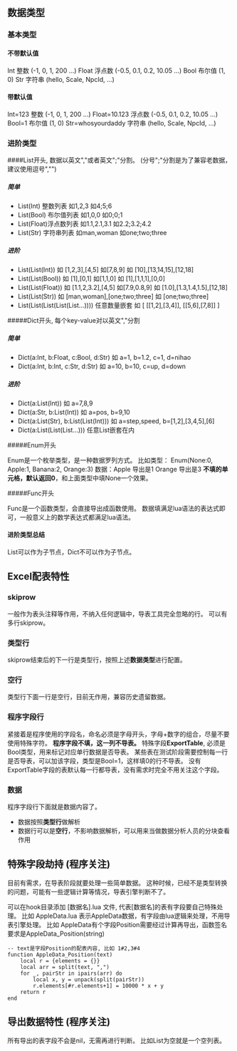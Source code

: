 ## 数据类型

### 基本类型

#### 不带默认值
Int  整数 (-1, 0, 1, 200 ...)
Float  浮点数 (-0.5, 0.1, 0.2, 10.05 ...)
Bool  布尔值 (1, 0)
Str 字符串  (hello, Scale, NpcId, ...)

#### 带默认值
Int=123  整数 (-1, 0, 1, 200 ...)
Float=10.123  浮点数 (-0.5, 0.1, 0.2, 10.05 ...)
Bool=1  布尔值 (1, 0)
Str=whosyourdaddy 字符串  (hello, Scale, NpcId, ...)

### 进阶类型

####List开头, 数据以英文","或者英文";"分割。  (分号";"分割是为了兼容老数据，建议使用逗号","")

##### 简单
+ List(Int)  整数列表   如1,2,3  如4;5;6
+ List(Bool) 布尔值列表 如1,0,0  如0;0;1
+ List(Float)浮点数列表 如1.1,2.1,3.1 如2.2;3.2;4.2
+ List(Str)  字符串列表 如man,woman 如one;two;three

##### 进阶
+ List(List(Int))   如 [1,2,3],[4,5]  如[7,8,9]  如 [10],[13,14,15],[12,18]
+ List(List(Bool))  如 [1],[0,1]  如[1,1,0]  如 [1],[1,1,1],[0,0]
+ List(List(Float)) 如 [1.1,2,3.2],[4,5]  如[7.9,0.8,9]  如 [1.0],[1.3,1.4,1.5],[12,18]
+ List(List(Str))   如 [man,woman],[one;two;three] 如 [one;two;three]
+ List(List(List(List(List...)))) 任意数量嵌套 如 [ [[1,2],[3,4]], [[5,6],[7,8]] ]

#####Dict开头, 每个key-value对以英文","分割

##### 简单
+ Dict(a:Int, b:Float, c:Bool, d:Str) 如 a=1, b=1.2, c=1, d=nihao
+ Dict(a:Int, b:Int, c:Str, d:Str) 如 a=10, b=10, c=up, d=down

##### 进阶
+ Dict(a:List(Int))         如 a=7,8,9
+ Dict(a:Str, b:List(Int))  如 a=pos, b=9,10
+ Dict(a:List(Str), b:List(List(Int)))  如 a=step,speed, b=[1,2],[3,4,5],[6]
+ Dict(a:List(List(List...)))  任意List嵌套在内

#####Enum开头

Enum是一个枚举类型，是一种数据罗列方式。
比如类型： Enum(None:0, Apple:1, Banana:2, Orange:3)
    数据：Apple 导出是1  Orange 导出是3
**不填的单元格，默认返回0**，和上面类型中填None一个效果。


#####Func开头

Func是一个函数类型，会直接导出成函数使用。
数据填满足lua语法的表达式即可，一般意义上的数学表达式都满足lua语法。




#### 进阶类型总结
List可以作为子节点，Dict不可以作为子节点。


## Excel配表特性

### skiprow
一般作为表头注释等作用，不纳入任何逻辑中，导表工具完全忽略的行。
可以有多行skiprow。

### 类型行
skiprow结束后的下一行是类型行，按照上述**数据类型**进行配置。

### 空行
类型行下面一行是空行，目前无作用，兼容历史遗留数据。

### 程序字段行
紧接着是程序使用的字段名，命名必须是字母开头，字母+数字的组合，尽量不要使用特殊字符。
**程序字段不填，这一列不导表。**
特殊字段**ExportTable**, 必须是Bool类型，用来标记对应单行数据是否导表。 某些表在测试阶段需要控制每一行是否导表，可以加该字段，类型是Bool=1，这样填0的行不导表。 没有ExportTable字段的表默认每一行都导表，没有需求时完全不用关注这个字段。

### 数据
程序字段行下面就是数据内容了。
+ 数据按照**类型行**做解析
+ 数据行可以是**空行**，不影响数据解析，可以用来当做数据分析人员的分块查看作用



## 特殊字段劫持 (程序关注)

目前有需求，在导表阶段就要处理一些简单数据。
这种时候，已经不是类型转换的问题，可能有一些逻辑计算等情况，导表引擎判断不了。

可以在hook目录添加 [数据名].lua 文件, 代表[数据名]的表有字段要自己特殊处理。
比如  AppleData.lua  表示AppleData数据，有字段由lua逻辑来处理，不用导表引擎处理。
比如  AppleData有个字段Position需要经过计算再导出，函数签名要求是AppleData_Position(string)
```
-- text是字段Position的配表内容, 比如 1#2,3#4 
function AppleData_Position(text)
    local r = {elements = {}}
    local arr = split(text, ",")
    for _, pairStr in ipairs(arr) do
        local x, y = unpack(split(pairStr))
        r.elements[#r.elements+1] = 10000 * x + y
    return r
end
```

## 导出数据特性 (程序关注)

所有导出的表字段不会是nil，无需再进行判断。 比如List为空就是一个空列表。
